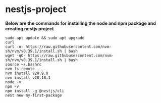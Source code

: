 # nestjs-project

**Below are the commands for installing the node and npm package and creating nestjs project**

    sudo apt update && sudo apt upgrade  
    curl  
    curl -o- https://raw.githubusercontent.com/nvm-sh/nvm/v0.39.1/install.sh | bash  
    wget -qO- https://raw.githubusercontent.com/nvm-sh/nvm/v0.39.1/install.sh | bash  
    source ~/.bashrc  
    nvm ls-remote  
    nvm install v20.9.0  
    nvm install v20.18.1  
    node -v  
    npm -v  
    npm install -g @nestjs/cli  
    nest new my-first-package

